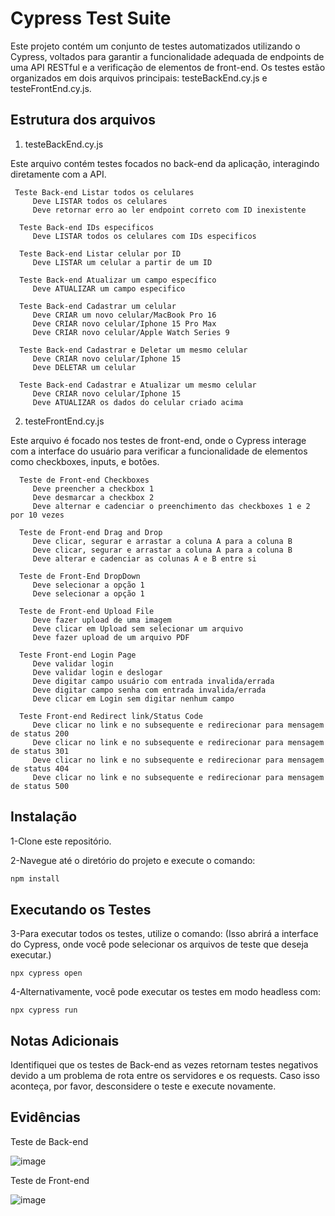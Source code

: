 # Cypress Test Suite

Este projeto contém um conjunto de testes automatizados utilizando o Cypress, voltados para garantir a funcionalidade adequada de endpoints de uma API RESTful e a verificação de elementos de front-end. Os testes estão organizados em dois arquivos principais: testeBackEnd.cy.js e testeFrontEnd.cy.js.

## Estrutura dos arquivos

1. testeBackEnd.cy.js

Este arquivo contém testes focados no back-end da aplicação, interagindo diretamente com a API.
```
 Teste Back-end Listar todos os celulares
     Deve LISTAR todos os celulares
     Deve retornar erro ao ler endpoint correto com ID inexistente

  Teste Back-end IDs especificos
     Deve LISTAR todos os celulares com IDs especificos

  Teste Back-end Listar celular por ID
     Deve LISTAR um celular a partir de um ID

  Teste Back-end Atualizar um campo específico
     Deve ATUALIZAR um campo especifico

  Teste Back-end Cadastrar um celular
     Deve CRIAR um novo celular/MacBook Pro 16
     Deve CRIAR novo celular/Iphone 15 Pro Max
     Deve CRIAR novo celular/Apple Watch Series 9

  Teste Back-end Cadastrar e Deletar um mesmo celular
     Deve CRIAR novo celular/Iphone 15
     Deve DELETAR um celular

  Teste Back-end Cadastrar e Atualizar um mesmo celular
     Deve CRIAR novo celular/Iphone 15
     Deve ATUALIZAR os dados do celular criado acima
```

2. testeFrontEnd.cy.js

Este arquivo é focado nos testes de front-end, onde o Cypress interage com a interface do usuário para verificar a funcionalidade de elementos como checkboxes, inputs, e botões.

```
  Teste de Front-end Checkboxes
     Deve preencher a checkbox 1
     Deve desmarcar a checkbox 2
     Deve alternar e cadenciar o preenchimento das checkboxes 1 e 2 por 10 vezes

  Teste de Front-end Drag and Drop
     Deve clicar, segurar e arrastar a coluna A para a coluna B
     Deve clicar, segurar e arrastar a coluna A para a coluna B
     Deve alterar e cadenciar as colunas A e B entre si

  Teste de Front-End DropDown
     Deve selecionar a opção 1
     Deve selecionar a opção 1

  Teste de Front-end Upload File
     Deve fazer upload de uma imagem
     Deve clicar em Upload sem selecionar um arquivo
     Deve fazer upload de um arquivo PDF

  Teste Front-end Login Page
     Deve validar login
     Deve validar login e deslogar
     Deve digitar campo usuário com entrada invalida/errada
     Deve digitar campo senha com entrada invalida/errada
     Deve clicar em Login sem digitar nenhum campo

  Teste Front-end Redirect link/Status Code
     Deve clicar no link e no subsequente e redirecionar para mensagem de status 200
     Deve clicar no link e no subsequente e redirecionar para mensagem de status 301
     Deve clicar no link e no subsequente e redirecionar para mensagem de status 404
     Deve clicar no link e no subsequente e redirecionar para mensagem de status 500
```
## Instalação

1-Clone este repositório.

2-Navegue até o diretório do projeto e execute o comando:

```bash
npm install
```

## Executando os Testes

3-Para executar todos os testes, utilize o comando: (Isso abrirá a interface do Cypress, onde você pode selecionar os arquivos de teste que deseja executar.)
```
npx cypress open
```
4-Alternativamente, você pode executar os testes em modo headless com:
```
npx cypress run
```

## Notas Adicionais

Identifiquei que os testes de Back-end as vezes retornam testes negativos devido a um problema de rota entre os servidores e os requests. Caso isso aconteça, por favor, desconsidere o teste e execute novamente.

## Evidências

Teste de Back-end

![image](https://github.com/user-attachments/assets/c5b211e7-ec43-4169-a0cd-d546d71100c7)


Teste de Front-end

![image](https://github.com/user-attachments/assets/cf9e1959-8aff-4878-9a43-04c74e4172e5)

